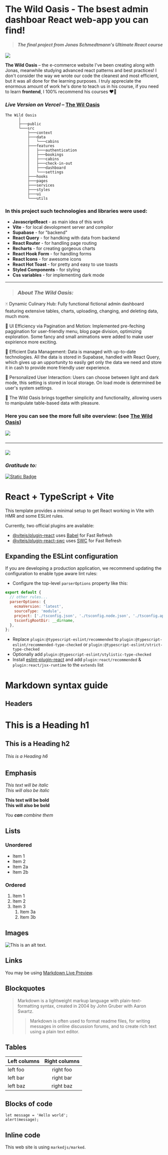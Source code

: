 # The Wild Oasis - The bsest admin dashboar React web-app you can find!

> #### _The final project from Jonas Schmedtmann's Ultimate React course_

<img src="https://github.com/Egormity/the-wild-oasis/blob/master/assets/Preview-main.png?raw=true"/>

**The Wild Oasis** &ndash; the e-commerce website I've been creating along with Jonas, meanwhile studying advanced react patterns and best practices! I don't consider the way we wrote our code the cleanest and most efficient, but it was all done for the learning purposes. I truly appreciate the enormous amount of work he's done to teach us in his course, if you need to learn **frontend**, I 100% recommend his courses ❤️‍🔥

### **_Live Version on Vercel_** &ndash; **[The Wil Oasis](https://egormity-wild-oasis.vercel.app)**

```
The Wild Oasis
      │
      ├───public
      └───src
          ├───context
          ├───data
          │   └───cabins
          ├───features
          │   ├───authentication
          │   ├───bookings
          │   ├───cabins
          │   ├───check-in-out
          │   ├───dashboard
          │   └───settings
          ├───hooks
          ├───pages
          ├───services
          ├───styles
          ├───ui
          └───utils
```

### In this project such technologies and libraries were used:

<!-- - <img alt="Static Badge" src="https://img.shields.io/badge/ReactJavascript-as_main_idea_of_this_work-blue">
- <img alt="Static Badge" src="https://img.shields.io/badge/Vite-for_local_devolopment_server_and_compilor-blue">
- <img alt="Static Badge" src="https://img.shields.io/badge/React_Query-for_recieving_and_manipulating_with_data_from_backend-blue">
- <img alt="Static Badge" src="https://img.shields.io/badge/React_Router-for_handling_page_routing-blue">
- <img alt="Static Badge" src="https://img.shields.io/badge/React_Hook_Form-for_handling_form-blue">
- <img alt="Static Badge" src="https://img.shields.io/badge/React_Icons-for_awesome_icons-blue">
- <img alt="Static Badge" src="https://img.shields.io/badge/React_Hot_Toast-for_pretty_and_easy_to_use_toasts-blue">
- <img alt="Static Badge" src="https://img.shields.io/badge/Tailwind-for_styling-blue">
- <img alt="Static Badge" src="https://img.shields.io/badge/Local_Storage-for_storing_fake_cart_and_user_registration-blue"> -->

- **JavascriptReact** - as main idea of this work
- **Vite** - for local devolopment server and compilor
- **Supabase** - for "backend"
- **React Query** - for handking with data from backend
- **React Router** - for handling page routing
- **Recharts** - for creating gorgeous charts
- **React Hook Form** - for handling forms
- **React Icons** - for awesome icons
- **React Hot Toast** - for pretty and easy to use toasts
- **Styled Components** - for styling
- **Css variables** - for implementing dark mode

---

> ### _About The Wild Oasis:_

🀄 Dynamic Culinary Hub: Fully functional fictional admin dashboard featuring extensive tables, charts, uploading, changing, and deleting data, much more.

🎇 UI Efficiency via Pagination and Motion: Implemented pre-feching paggination for user-friendly menu, blog page division, optimizing exploration. Some fancy and small animations were added to make user expirience more exciting.

📑 Efficient Data Management: Data is managed with up-to-date technologies. All the data is stored in Supabase, handled with React Query, which gives up an upportunity to easily get only the data we need and store it in cash to provide more friendly user experience.

👶 Personalized User Interaction: Users can choose between light and dark mode, this setting is stored in local storage. On load mode is determined be user's system settings.

🤌 The Wild Oasis brings together simplicity and functionality, allowing users to manipulate table-based data with pleasure.

### Here you can see the more full site overview: (see [The Wild Oasis](https://egormity-pizza-time.vercel.app))

<img src="https://github.com/Egormity/the-wild-oasis/blob/master/assets/Preview-1.jpg?raw=true"/>

###

---

###

<img src="https://github.com/Egormity/the-wild-oasis/blob/master/assets/Preview-2.jpg?raw=true"/>

### _Gratitude to:_

<a target="_blanc" href="https://github.com/jonasschmedtmann">
  <img alt="Static Badge" src="https://img.shields.io/badge/Jonas_Schmedtmann-git-8A2BE2">
</a>

###

###

###

# React + TypeScript + Vite

This template provides a minimal setup to get React working in Vite with HMR and some ESLint rules.

Currently, two official plugins are available:

- [@vitejs/plugin-react](https://github.com/vitejs/vite-plugin-react/blob/main/packages/plugin-react/README.md) uses [Babel](https://babeljs.io/) for Fast Refresh
- [@vitejs/plugin-react-swc](https://github.com/vitejs/vite-plugin-react-swc) uses [SWC](https://swc.rs/) for Fast Refresh

## Expanding the ESLint configuration

If you are developing a production application, we recommend updating the configuration to enable type aware lint rules:

- Configure the top-level `parserOptions` property like this:

```js
export default {
  // other rules...
  parserOptions: {
    ecmaVersion: 'latest',
    sourceType: 'module',
    project: ['./tsconfig.json', './tsconfig.node.json', './tsconfig.app.json'],
    tsconfigRootDir: __dirname,
  },
};
```

- Replace `plugin:@typescript-eslint/recommended` to `plugin:@typescript-eslint/recommended-type-checked` or `plugin:@typescript-eslint/strict-type-checked`
- Optionally add `plugin:@typescript-eslint/stylistic-type-checked`
- Install [eslint-plugin-react](https://github.com/jsx-eslint/eslint-plugin-react) and add `plugin:react/recommended` & `plugin:react/jsx-runtime` to the `extends` list

###

# Markdown syntax guide

## Headers

# This is a Heading h1

## This is a Heading h2

###### This is a Heading h6

## Emphasis

_This text will be italic_  
_This will also be italic_

**This text will be bold**  
**This will also be bold**

_You **can** combine them_

## Lists

### Unordered

- Item 1
- Item 2
- Item 2a
- Item 2b

### Ordered

1. Item 1
2. Item 2
3. Item 3
   1. Item 3a
   2. Item 3b

## Images

![This is an alt text.](/image/sample.webp 'This is a sample image.')

## Links

You may be using [Markdown Live Preview](https://markdownlivepreview.com/).

## Blockquotes

> Markdown is a lightweight markup language with plain-text-formatting syntax, created in 2004 by John Gruber with Aaron Swartz.
>
> > Markdown is often used to format readme files, for writing messages in online discussion forums, and to create rich text using a plain text editor.

## Tables

| Left columns | Right columns |
| ------------ | :-----------: |
| left foo     |   right foo   |
| left bar     |   right bar   |
| left baz     |   right baz   |

## Blocks of code

```
let message = 'Hello world';
alert(message);
```

## Inline code

This web site is using `markedjs/marked`.
